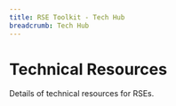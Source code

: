 ```yaml
---
title: RSE Toolkit - Tech Hub
breadcrumb: Tech Hub
---
```


# Technical Resources

Details of technical resources for RSEs.